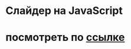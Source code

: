 
# Слайдер на JavaScript
# посмотреть по [ссылке](https://andrey98rusanov.github.io/GibsonGuitarModels/)
